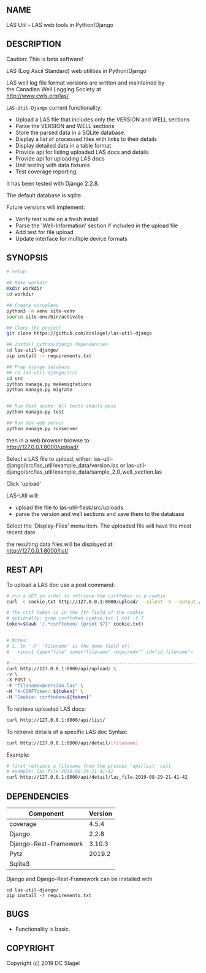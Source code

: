 NAME
----

LAS Util - LAS web tools in Python/Django


DESCRIPTION
-----------
Caution: This is beta software!

LAS (Log Ascii Standard) web utilities in Python/Django

LAS well log file format versions are written and maintained by    
the Canadian Well Logging Society at      
http://www.cwls.org/las/

`LAS-Util-Django` current functionality:
- Upload a LAS file that includes only the VERSION and WELL sections
- Parse the VERSION and WELL sections
- Store the parsed data in a SQLite database.
- Display a list of processed files with links to their details
- Display detailed data in a table format
- Provide api for listing uploaded LAS docs and details
- Provide api for uploading LAS docs
- Unit testing with data fixtures
- Test coverage reporting

It has been tested with Django 2.2.8.

The default database is sqlite.

Future versions will implement:
- Verify test suite on a fresh install
- Parse the 'Well-Information' section if included in the upload file
- Add test for file upload
- Update interface for multiple device formats


SYNOPSIS
--------

  ```bash
  # Setup:

  ## Make workdir
  mkdir workdir
  cd workdir

  ## Create virualenv
  python3 -m venv site-venv
  source site-env/bin/activate

  ## Clone the project
  git clone https://github.com/dcslagel/las-util-django

  ## Install python/django dependencies
  cd las-util-django/
  pip install -r requirements.txt

  ## Prep django database
  ## cd las-util-django/src/
  cd src
  python manage.py makemigrations
  python manage.py migrate


  ## Run test suite: All tests should pass
  python manage.py test

  ## Run dev web server
  python manage.py runserver
  ```

  then in a web browser browse to:  
  http://127.0.0.1:8000/upload/

  Select a LAS file to upload, either:
  las-util-django/src/las_util/example_data/version.las
  or
  las-util-django/src/las_util/example_data/sample_2.0_well_section.las

  Click 'upload'    

  LAS-Util will:
  - upload the file to las-util-flask/src/uploads
  - parse the version and well sections and save them to the database

Select the 'Display-Files' menu item. The uploaded file will have the most recent date.

  the resulting data files will be displayed at:  
  http://127.0.0.1:8000/list/

REST API
--------

To upload a LAS doc use a post command:
```bash
# run a GET in order to retrieve the csrftoken in a cookie
curl -c cookie.txt http://127.0.0.1:8000/upload/ --silent -S --output /dev/null

# the crsf token is in the 7th field of the cookie
# optionally: grep csrftoken cookie.txt | cut -f 7
token=$(awk '/.*csrftoken/ {print $7}' cookie.txt)


# Notes:
# 1. In '-F' 'filename' is the name field of: 
#   <input type="file" name="filename" required="" id="id_filename">

#--------------------------------------------------------------------
curl http://127.0.0.1:8000/api/upload/ \
-v \
-X POST \
-F "filename=@version.las" \
-H "X-CSRFToken: ${token}" \
-H "Cookie: csrftoken=${token}"
```

To retrieve uploaded LAS docs:
```bash
curl http://127.0.0.1:8000/api/list/
```

To retreive details of a specific LAS doc 
Syntax:    
```bash
curl http://127.0.0.1:8000/api/detail/[filename]    
```

Example:     
```bash
# first retrieve a filename from the prvious 'api/list' call
# example: las_file-2019-08-29-21-41-42
curl http://127.0.0.1:8000/api/detail/las_file-2019-08-29-21-41-42
```


DEPENDENCIES
------------

| Component | Version |  
|-----------|---------|
| coverage              | 4.5.4  | 
| Django                | 2.2.8  | 
| Django-Rest-Framework | 3.10.3 | 
| Pytz                  | 2019.2 | 
| Sqlite3               | |

Django and Django-Rest-Framework can be installed with
```
cd las-util-django/
pip install -r requirements.txt
```

BUGS
----

- Functionality is basic.


COPYRIGHT
------

Copyright (c) 2019 DC Slagel
